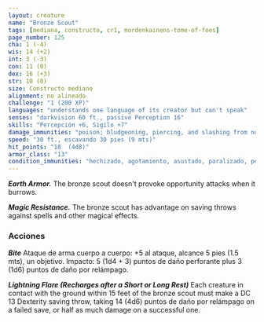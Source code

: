 ```yaml
---
layout: creature
name: "Bronze Scout"
tags: [mediana, constructo, cr1, mordenkainens-tome-of-foes]
page_number: 125
cha: 1 (-4)
wis: 14 (+2)
int: 3 (-3)
con: 11 (0)
dex: 16 (+3)
str: 10 (0)
size: Constructo mediano
alignment: no alineado
challenge: "1 (200 XP)"
languages: "understands one language of its creator but can't speak"
senses: "darkvision 60 ft., passive Perception 16"
skills: "Percepción +6, Sigilo +7"
damage_immunities: "poison; bludgeoning, piercing, and slashing from nonmagical attacks that aren't adamantine"
speed: "30 ft., escavando 30 pies (9 mts)"
hit_points: "18  (4d8)"
armor_class: "13"
condition_immunities: "hechizado, agotamiento, asustado, paralizado, petrificado, envenenado"
---
```


***Earth Armor.*** The bronze scout doesn't provoke opportunity attacks when it burrows.

***Magic Resistance.*** The bronze scout has advantage on saving throws against spells and other magical effects.

### Acciones

***Bite*** Ataque de arma cuerpo a cuerpo: +5 al ataque, alcance 5 pies (1.5 mts), un objetivo. Impacto: 5 (1d4 + 3) puntos de daño perforante plus 3 (1d6) puntos de daño por relámpago.

***Lightning Flare (Recharges after a Short or Long Rest)*** Each creature in contact with the ground within 15 feet of the bronze scout must make a DC 13 Dexterity saving throw, taking 14 (4d6) puntos de daño por relámpago on a failed save, or half as much damage on a successful one.